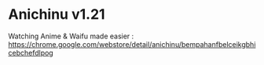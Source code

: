 # Anichinu v1.21
Watching Anime & Waifu made easier : https://chrome.google.com/webstore/detail/anichinu/bempahanfbelceikgbhicebchefdlpog 
